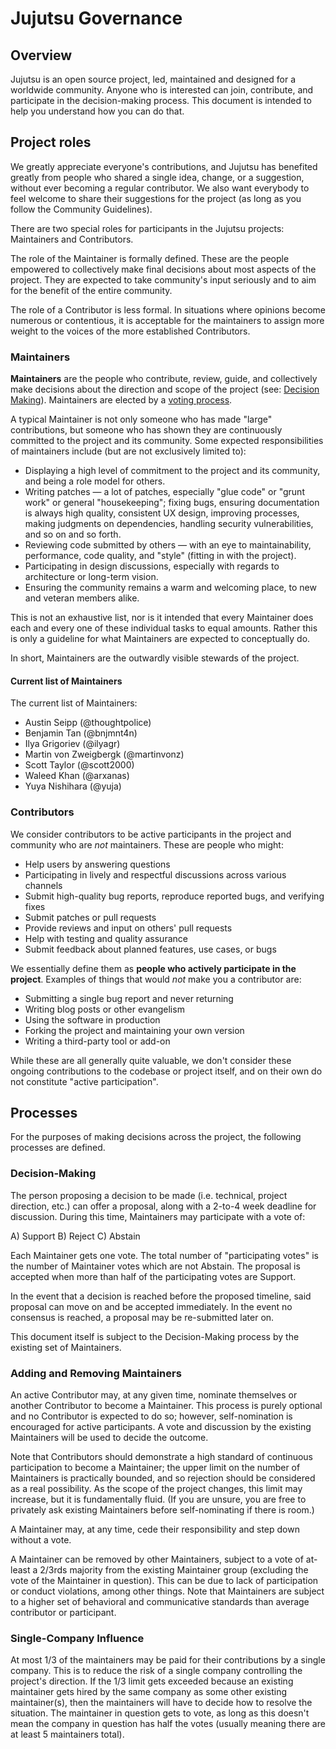 # Jujutsu Governance

## Overview

Jujutsu is an open source project, led, maintained and designed for a worldwide
community. Anyone who is interested can join, contribute, and participate in the
decision-making process. This document is intended to help you understand how
you can do that.

## Project roles

We greatly appreciate everyone's contributions, and Jujutsu has benefited
greatly from people who shared a single idea, change, or a suggestion, without
ever becoming a regular contributor. We also want everybody to feel welcome to
share their suggestions for the project (as long as you follow the Community
Guidelines).

There are two special roles for participants in the Jujutsu projects:
Maintainers and Contributors.

The role of the Maintainer is formally defined. These are the people empowered
to collectively make final decisions about most aspects of the project. They are
expected to take community's input seriously and to aim for the benefit of the
entire community.

The role of a Contributor is less formal. In situations where opinions become
numerous or contentious, it is acceptable for the maintainers to assign more
weight to the voices of the more established Contributors.

### Maintainers

**Maintainers** are the people who contribute, review, guide, and collectively
make decisions about the direction and scope of the project (see:
[Decision Making](#decision-making)). Maintainers are elected by a
[voting process](#adding-and-removing-maintainers).

A typical Maintainer is not only someone who has made "large" contributions, but
someone who has shown they are continuously committed to the project and its
community. Some expected responsibilities of maintainers include (but are not
exclusively limited to):

- Displaying a high level of commitment to the project and its community, and
  being a role model for others.
- Writing patches &mdash; a lot of patches, especially "glue code" or "grunt
  work" or general "housekeeping"; fixing bugs, ensuring documentation is always
  high quality, consistent UX design, improving processes, making judgments on
  dependencies, handling security vulnerabilities, and so on and so forth.
- Reviewing code submitted by others &mdash; with an eye to maintainability,
  performance, code quality, and "style" (fitting in with the project).
- Participating in design discussions, especially with regards to architecture
  or long-term vision.
- Ensuring the community remains a warm and welcoming place, to new and veteran
  members alike.

This is not an exhaustive list, nor is it intended that every Maintainer does
each and every one of these individual tasks to equal amounts. Rather this is
only a guideline for what Maintainers are expected to conceptually do.

In short, Maintainers are the outwardly visible stewards of the project.

#### Current list of Maintainers

The current list of Maintainers:

- Austin Seipp (@thoughtpolice)
- Benjamin Tan (@bnjmnt4n)
- Ilya Grigoriev (@ilyagr)
- Martin von Zweigbergk (@martinvonz)
- Scott Taylor (@scott2000)
- Waleed Khan (@arxanas)
- Yuya Nishihara (@yuja)

### Contributors

We consider contributors to be active participants in the project and community
who are _not_ maintainers. These are people who might:

- Help users by answering questions
- Participating in lively and respectful discussions across various channels
- Submit high-quality bug reports, reproduce reported bugs, and verifying fixes
- Submit patches or pull requests
- Provide reviews and input on others' pull requests
- Help with testing and quality assurance
- Submit feedback about planned features, use cases, or bugs

We essentially define them as **people who actively participate in the
project**. Examples of things that would _not_ make you a contributor are:

- Submitting a single bug report and never returning
- Writing blog posts or other evangelism
- Using the software in production
- Forking the project and maintaining your own version
- Writing a third-party tool or add-on

While these are all generally quite valuable, we don't consider these ongoing
contributions to the codebase or project itself, and on their own do not
constitute "active participation".

## Processes

For the purposes of making decisions across the project, the following processes
are defined.

### Decision-Making

The person proposing a decision to be made (i.e. technical, project direction,
etc.) can offer a proposal, along with a 2-to-4 week deadline for discussion.
During this time, Maintainers may participate with a vote of:

A) Support B) Reject C) Abstain

Each Maintainer gets one vote. The total number of "participating votes" is the
number of Maintainer votes which are not Abstain. The proposal is accepted when
more than half of the participating votes are Support.

In the event that a decision is reached before the proposed timeline, said
proposal can move on and be accepted immediately. In the event no consensus is
reached, a proposal may be re-submitted later on.

This document itself is subject to the Decision-Making process by the existing
set of Maintainers.

### Adding and Removing Maintainers

An active Contributor may, at any given time, nominate themselves or another
Contributor to become a Maintainer. This process is purely optional and no
Contributor is expected to do so; however, self-nomination is encouraged for
active participants. A vote and discussion by the existing Maintainers will be
used to decide the outcome.

Note that Contributors should demonstrate a high standard of continuous
participation to become a Maintainer; the upper limit on the number of
Maintainers is practically bounded, and so rejection should be considered as a
real possibility. As the scope of the project changes, this limit may increase,
but it is fundamentally fluid. (If you are unsure, you are free to privately ask
existing Maintainers before self-nominating if there is room.)

A Maintainer may, at any time, cede their responsibility and step down without a
vote.

A Maintainer can be removed by other Maintainers, subject to a vote of at-least
a 2/3rds majority from the existing Maintainer group (excluding the vote of the
Maintainer in question). This can be due to lack of participation or conduct
violations, among other things. Note that Maintainers are subject to a higher
set of behavioral and communicative standards than average contributor or
participant.

### Single-Company Influence

At most 1/3 of the maintainers may be paid for their contributions by a single
company. This is to reduce the risk of a single company controlling the
project's direction. If the 1/3 limit gets exceeded because an existing
maintainer gets hired by the same company as some other existing maintainer(s),
then the maintainers will have to decide how to resolve the situation. The
maintainer in question gets to vote, as long as this doesn't mean the company
in question has half the votes (usually meaning there are at least 5 maintainers
total).
